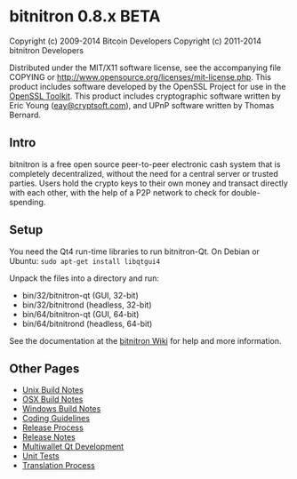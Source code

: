 bitnitron 0.8.x BETA
====================

Copyright (c) 2009-2014 Bitcoin Developers
Copyright (c) 2011-2014 bitnitron Developers

Distributed under the MIT/X11 software license, see the accompanying
file COPYING or http://www.opensource.org/licenses/mit-license.php.
This product includes software developed by the OpenSSL Project for use in the [OpenSSL Toolkit](http://www.openssl.org/). This product includes
cryptographic software written by Eric Young ([eay@cryptsoft.com](mailto:eay@cryptsoft.com)), and UPnP software written by Thomas Bernard.


Intro
---------------------
bitnitron is a free open source peer-to-peer electronic cash system that is
completely decentralized, without the need for a central server or trusted
parties.  Users hold the crypto keys to their own money and transact directly
with each other, with the help of a P2P network to check for double-spending.


Setup
---------------------
You need the Qt4 run-time libraries to run bitnitron-Qt. On Debian or Ubuntu:
	`sudo apt-get install libqtgui4`

Unpack the files into a directory and run:

- bin/32/bitnitron-qt (GUI, 32-bit)
- bin/32/bitnitrond (headless, 32-bit)
- bin/64/bitnitron-qt (GUI, 64-bit)
- bin/64/bitnitrond (headless, 64-bit)

See the documentation at the [bitnitron Wiki](http://bitnitron.info)
for help and more information.


Other Pages
---------------------
- [Unix Build Notes](build-unix.md)
- [OSX Build Notes](build-osx.md)
- [Windows Build Notes](build-msw.md)
- [Coding Guidelines](coding.md)
- [Release Process](release-process.md)
- [Release Notes](release-notes.md)
- [Multiwallet Qt Development](multiwallet-qt.md)
- [Unit Tests](unit-tests.md)
- [Translation Process](translation_process.md)
